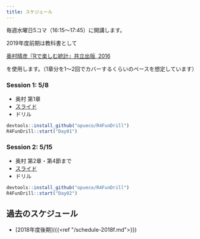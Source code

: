 ```yaml
---
title: スケジュール
---
```


毎週水曜日5コマ（16:15〜17:45）に開講します。  

2019年度前期は教科書として

[奥村晴彦『Rで楽しむ統計』共立出版, 2016](https://www.kyoritsu-pub.co.jp/bookdetail/9784320112414)

を使用します。（1章分を1〜2回でカバーするくらいのペースを想定しています）


### Session 1:  5/8

- 奥村 第1章
- [スライド](https://opueco.github.io/rclub-slides/2019f-01/slides.html#1)
- ドリル

```r
devtools::install_github("opueco/R4FunDrill")
R4FunDrill::start("Day01")
```

### Session 2: 5/15

- 奥村 第2章・第4節まで
- [スライド](https://opueco.github.io/rclub-slides/2019f-02/slides.html#1)
- ドリル

```r
devtools::install_github("opueco/R4FunDrill")
R4FunDrill::start("Day02")
```


## 過去のスケジュール

- [2018年度後期]({{<ref "/schedule-2018f.md">}})

